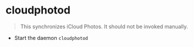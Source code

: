 # cloudphotod
> This synchronizes iCloud Photos.
> It should not be invoked manually.

- Start the daemon
`cloudphotod`
